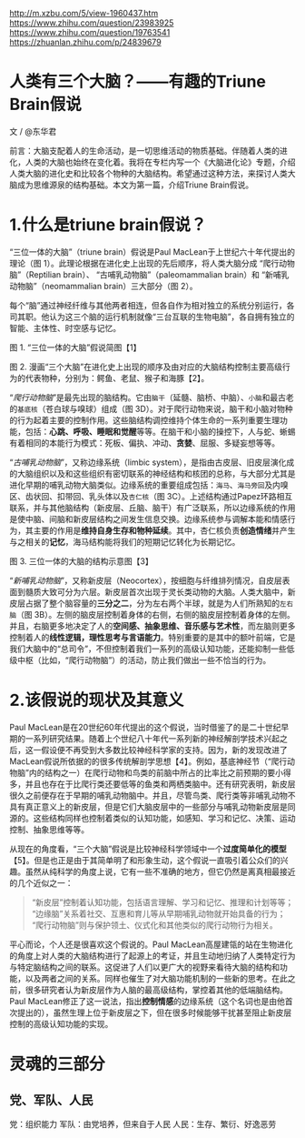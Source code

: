 http://m.xzbu.com/5/view-1960437.htm
https://www.zhihu.com/question/23983925
https://www.zhihu.com/question/19763541
https://zhuanlan.zhihu.com/p/24839679
# 人类有三个大脑？——有趣的Triune Brain假说

文 / @东华君

前言：大脑支配着人的生命活动，是一切思维活动的物质基础。伴随着人类的进化，人类的大脑也始终在变化着。我将在专栏内写一个《大脑进化论》专题，介绍人类大脑的进化史和比较各个物种的大脑结构。希望通过这种方法，来探讨人类大脑成为思维源泉的结构基础。本文为第一篇，介绍Triune Brain假说。

# 1.什么是triune brain假说？

“三位一体的大脑”（triune brain）假说是Paul MacLean于上世纪六十年代提出的理论（图 1）。此理论根据在进化史上出现的先后顺序，将人类大脑分成
“爬行动物脑”（Reptilian brain）、
“古哺乳动物脑”（paleomammalian brain）和
“新哺乳动物脑”（neomammalian brain）三大部分（图 2）。

每个“脑”通过神经纤维与其他两者相连，但各自作为相对独立的系统分别运行，各司其职。他认为这三个脑的运行机制就像“三台互联的生物电脑”，各自拥有独立的智能、主体性、时空感与记忆。


图 1. “三位一体的大脑”假说简图【1】

图 2. 漫画“三个大脑”在进化史上出现的顺序及由对应的大脑结构控制主要高级行为的代表物种，分别为：鳄鱼、老鼠、猴子和海豚【2】。


“*爬行动物脑*”是最先出现的脑结构。它由`脑干`（延髓、脑桥、中脑）、`小脑`和最古老的`基底核`（苍白球与嗅球）组成（图 3D）。对于爬行动物来说，脑干和小脑对物种的行为起着主要的控制作用。这些脑结构调控维持个体生命的一系列重要生理功能，包括：**心跳、呼吸、睡眠和觉醒**等等。在脑干和小脑的操控下，人与蛇、蜥蜴有着相同的本能行为模式：死板、偏执、冲动、**贪婪**、屈服、多疑妄想等等。

“*古哺乳动物脑*”，又称边缘系统（limbic system），是指由古皮层、旧皮层演化成的大脑组织以及和这些组织有密切联系的神经结构和核团的总称，与大部分尤其是进化早期的哺乳动物大脑类似。边缘系统的重要组成包括：`海马`、`海马旁回`及内嗅区、齿状回、扣带回、乳头体以及`杏仁核`（图 3C）。上述结构通过Papez环路相互联系，并与其他脑结构（新皮层、丘脑、脑干）有广泛联系，所以边缘系统的作用是使中脑、间脑和新皮层结构之间发生信息交换。边缘系统参与调解本能和情感行为，其主要的作用是**维持自身生存和物种延续**。其中，杏仁核负责**创造情绪**并产生与之相关的**记忆**，海马结构能将我们的短期记忆转化为长期记忆。

图 3. 三位一体的大脑的结构示意图【3】


“*新哺乳动物脑*”，又称新皮层（Neocortex），按细胞与纤维排列情况，自皮层表面到髓质大致可分为六层。新皮层首次出现于灵长类动物的大脑。人类大脑中，新皮层占据了整个脑容量的**三分之二**，分为左右两个半球，就是为人们所熟知的`左右脑`（图 3B）。左侧的脑皮层控制着身体的右侧，右侧的脑皮层控制着身体的左侧。并且，右脑更多地决定了人的**空间感、抽象思维、音乐感与艺术性**，而左脑则更多控制着人的**线性逻辑，理性思考与言语能力**。特别重要的是其中的额叶前端，它是我们大脑中的“总司令”，不但控制着我们一系列的高级认知功能，还能抑制一些低级中枢（比如，“爬行动物脑”）的活动，防止我们做出一些不恰当的行为。


# 2.该假说的现状及其意义

Paul MacLean是在20世纪60年代提出的这个假说，当时借鉴了的是二十世纪早期的一系列研究结果。随着上个世纪八十年代一系列新的神经解剖学技术兴起之后，这一假设便不再受到大多数比较神经科学家的支持。因为，新的发现改进了MacLean假说所依据的的很多传统解剖学思想【4】。例如，基底神经节（“爬行动物脑”内的结构之一）在爬行动物和鸟类的前脑中所占的比率比之前预期的要小得多，并且也存在于比爬行类还要低等的鱼类和两栖类脑中。还有研究表明，新皮层很久之前便存在于早期的哺乳动物脑中。并且，尽管鸟类、爬行类等非哺乳动物不具有真正意义上的新皮层，但是它们大脑皮层中的一些部分与哺乳动物新皮层是同源的。这些结构同样也控制着类似的认知功能，如感知、学习和记忆、决策、运动控制、抽象思维等等。

从现在的角度看，“三个大脑”假说是比较神经科学领域中一个**过度简单化的模型**【5】。但是也正是由于其简单明了和形象生动，这个假说一直吸引着公众们的兴趣。虽然从纯科学的角度上说，它有一些不准确的地方，但它仍然是离真相最接近的几个近似之一：
> “新皮层”控制着认知功能，包括语言理解、学习和记忆、推理和计划等等；
> “边缘脑”关系着社交、互惠和育儿等从早期哺乳动物就开始具备的行为；
> “爬行动物脑”则与保护领土、仪式化和其他类似的爬行动物行为相关。

平心而论，个人还是很喜欢这个假说的。Paul MacLean高屋建瓴的站在生物进化的角度上对人类的大脑结构进行了起源上的考证，并且生动地归纳了人类特定行为与特定脑结构之间的联系。这促进了人们以更广大的视野来看待大脑的结构和功能，以及两者之间的关系。同样也催生了对大脑功能机制的一些新的思考。在此之前，很多研究者认为新皮层作为人脑的最高级结构，掌控着其他的低端脑结构。Paul MacLean修正了这一说法，指出**控制情感**的边缘系统（这个名词也是由他首次提出的），虽然生理上位于新皮层之下，但在很多时候能够干扰甚至阻止新皮层控制的高级认知功能的实现。


# 灵魂的三部分

[](http://m.xzbu.com/5/view-1960437.htm)

## 党、军队、人民

党：组织能力
军队：由党培养，但来自于人民
人民：生存、繁衍、好逸恶劳

